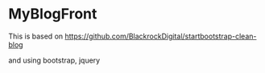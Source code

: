 # MyBlogFront
  
This is based on https://github.com/BlackrockDigital/startbootstrap-clean-blog
  
and using bootstrap, jquery
